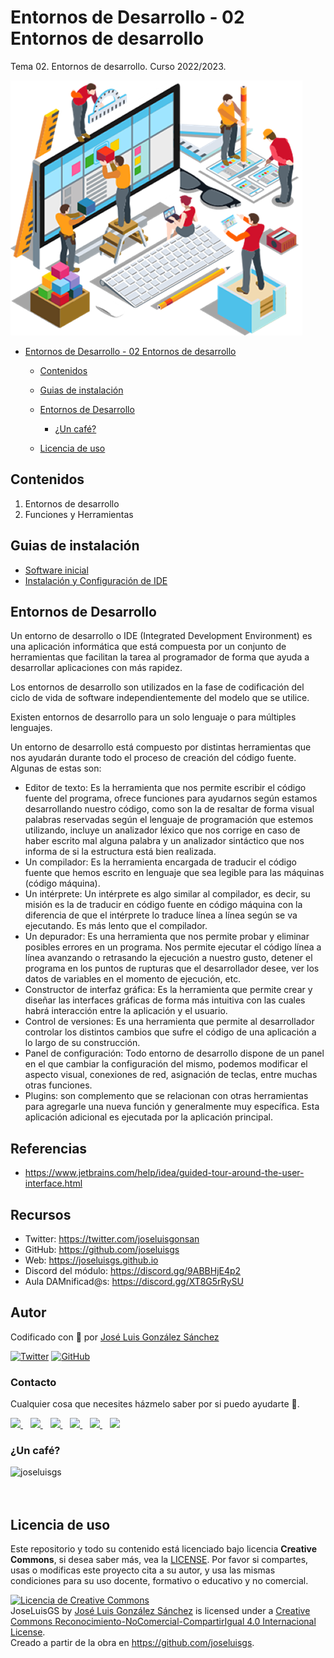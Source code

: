 # Entornos de Desarrollo - 02 Entornos de desarrollo
Tema 02. Entornos de desarrollo. Curso 2022/2023.

![imagen](https://raw.githubusercontent.com/joseluisgs/EntornosDesarrollo-00-2022-2023/master/images/entornos.png)

- [Entornos de Desarrollo - 02 Entornos de desarrollo](#entornos-de-desarrollo---02-entornos-de-desarrollo)
  - [Contenidos](#contenidos)
  - [Guias de instalación](#guias-de-instalación)
  - [Entornos de Desarrollo](#entornos-de-desarrollo)
  
    - [¿Un café?](#un-café)
  - [Licencia de uso](#licencia-de-uso)

## Contenidos
1. Entornos de desarrollo
2. Funciones y Herramientas

## Guias de instalación
- [Software inicial](instalacion.md)
- [Instalación y Configuración de IDE](./IDE_Javier_Garcia.pdf)

## Entornos de Desarrollo
Un entorno de desarrollo o IDE (Integrated Development Environment) es una aplicación informática que está compuesta por un conjunto de herramientas que facilitan la tarea al programador de forma que ayuda a desarrollar aplicaciones con más rapidez. 

Los entornos de desarrollo son utilizados en la fase de codificación del ciclo de vida de software independientemente del modelo que se utilice. 

Existen entornos de desarrollo para un solo lenguaje o para múltiples lenguajes. 

Un entorno de desarrollo está compuesto por distintas herramientas que nos ayudarán durante todo el proceso de creación del código fuente. Algunas de estas son:
- Editor de texto: Es la herramienta que nos permite escribir el código fuente del programa, ofrece funciones para ayudarnos según estamos desarrollando nuestro código, como son la de resaltar de forma visual palabras reservadas según el lenguaje de programación que estemos utilizando, incluye un analizador léxico que nos corrige en caso de haber escrito mal alguna palabra y un analizador sintáctico que nos informa de si la estructura está bien realizada.
- Un compilador: Es la herramienta encargada de traducir el código fuente que hemos escrito en lenguaje que sea legible para las máquinas (código máquina). 
- Un intérprete: Un intérprete es algo similar al compilador, es decir, su misión es la de traducir en código fuente en código máquina con la diferencia de que el intérprete lo traduce línea a línea según se va ejecutando. Es más lento que el compilador. 
- Un depurador: Es una herramienta que nos permite probar y eliminar posibles errores en un programa. Nos permite ejecutar el código línea a línea avanzando o retrasando la ejecución a nuestro gusto, detener el programa en los puntos de rupturas que el desarrollador desee, ver los datos de variables en el momento de ejecución, etc. 
- Constructor de interfaz gráfica: Es la herramienta que permite crear y diseñar las interfaces gráficas de forma más intuitiva con las cuales habrá interacción entre la aplicación y el usuario.
- Control de versiones: Es una herramienta que permite al desarrollador controlar los distintos cambios que sufre el código de una aplicación a lo largo de su construcción. 
- Panel de configuración: Todo entorno de desarrollo dispone de un panel en el que cambiar la configuración del mismo, podemos modificar el aspecto visual, conexiones de red, asignación de teclas, entre muchas otras funciones. 
- Plugins: son complemento que se relacionan con otras herramientas para agregarle una nueva función y generalmente muy específica. Esta aplicación adicional es ejecutada por la aplicación principal.

## Referencias
- https://www.jetbrains.com/help/idea/guided-tour-around-the-user-interface.html

## Recursos
- Twitter: https://twitter.com/joseluisgonsan
- GitHub: https://github.com/joseluisgs
- Web: https://joseluisgs.github.io
- Discord del módulo: https://discord.gg/9ABBHjE4p2
- Aula DAMnificad@s: https://discord.gg/XT8G5rRySU


## Autor

Codificado con :sparkling_heart: por [José Luis González Sánchez](https://twitter.com/joseluisgonsan)

[![Twitter](https://img.shields.io/twitter/follow/joseluisgonsan?style=social)](https://twitter.com/joseluisgonsan)
[![GitHub](https://img.shields.io/github/followers/joseluisgs?style=social)](https://github.com/joseluisgs)

### Contacto
<p>
  Cualquier cosa que necesites házmelo saber por si puedo ayudarte 💬.
</p>
<p>
 <a href="https://joseluisgs.github.io/" target="_blank">
        <img src="https://joseluisgs.github.io/img/favicon.png" 
    height="30">
    </a>  &nbsp;&nbsp;
    <a href="https://github.com/joseluisgs" target="_blank">
        <img src="https://distreau.com/github.svg" 
    height="30">
    </a> &nbsp;&nbsp;
        <a href="https://twitter.com/joseluisgonsan" target="_blank">
        <img src="https://i.imgur.com/U4Uiaef.png" 
    height="30">
    </a> &nbsp;&nbsp;
    <a href="https://www.linkedin.com/in/joseluisgonsan" target="_blank">
        <img src="https://upload.wikimedia.org/wikipedia/commons/thumb/c/ca/LinkedIn_logo_initials.png/768px-LinkedIn_logo_initials.png" 
    height="30">
    </a>  &nbsp;&nbsp;
    <a href="https://discordapp.com/users/joseluisgs#3560" target="_blank">
        <img src="https://logodownload.org/wp-content/uploads/2017/11/discord-logo-4-1.png" 
    height="30">
    </a> &nbsp;&nbsp;
    <a href="https://g.dev/joseluisgs" target="_blank">
        <img loading="lazy" src="https://googlediscovery.com/wp-content/uploads/google-developers.png" 
    height="30">
    </a>    
</p>

### ¿Un café?
<p><a href="https://www.buymeacoffee.com/joseluisgs"> <img align="left" src="https://cdn.buymeacoffee.com/buttons/v2/default-blue.png" height="50" alt="joseluisgs" /></a></p><br><br><br>

## Licencia de uso

Este repositorio y todo su contenido está licenciado bajo licencia **Creative Commons**, si desea saber más, vea la [LICENSE](https://joseluisgs.github.io/docs/license/). Por favor si compartes, usas o modificas este proyecto cita a su autor, y usa las mismas condiciones para su uso docente, formativo o educativo y no comercial.

<a rel="license" href="http://creativecommons.org/licenses/by-nc-sa/4.0/"><img alt="Licencia de Creative Commons" style="border-width:0" src="https://i.creativecommons.org/l/by-nc-sa/4.0/88x31.png" /></a><br /><span xmlns:dct="http://purl.org/dc/terms/" property="dct:title">JoseLuisGS</span> by <a xmlns:cc="http://creativecommons.org/ns#" href="https://joseluisgs.github.io/" property="cc:attributionName" rel="cc:attributionURL">José Luis González Sánchez</a> is licensed under a <a rel="license" href="http://creativecommons.org/licenses/by-nc-sa/4.0/">Creative Commons Reconocimiento-NoComercial-CompartirIgual 4.0 Internacional License</a>.<br />Creado a partir de la obra en <a xmlns:dct="http://purl.org/dc/terms/" href="https://github.com/joseluisgs" rel="dct:source">https://github.com/joseluisgs</a>.
